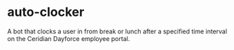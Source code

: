 # auto-clocker
A bot that clocks a user in from break or lunch after a specified time interval on the Ceridian Dayforce employee portal.
